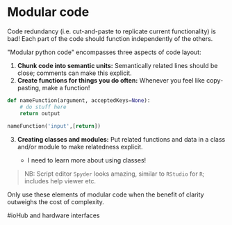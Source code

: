 # Modular code

Code redundancy (i.e. cut-and-paste to replicate current functionality) is bad! Each part of the code should function independently of the others.

"Modular python code" encompasses three aspects of code layout:

1. **Chunk code into semantic units:** Semantically related lines should be close; comments can make this explicit.
2. **Create functions for things you do often:** Whenever you feel like copy-pasting, make a function!

``` python
def nameFunction(argument, acceptedKeys=None):
	# do stuff here
	return output
	
nameFunction('input',[return])
```
3. **Creating classes and modules:** Put related functions and data in a class and/or module to make relatedness explicit.

	- I need to learn more about using classes!

> NB: Script editor `Spyder` looks amazing, similar to `RStudio` for `R`; includes help viewer etc.

Only use these elements of modular code when the benefit of clarity outweighs the cost of complexity.

#ioHub and hardware interfaces
